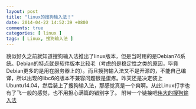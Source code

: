 ```yaml
---
layout: post
title: "linux的搜狗输入法！"
date: 2014-04-22 14:52:39 +0800
comments: true
categories: [ linux ]
tags: [ Linux, 搜狗输入法 ]
---
```


貌似好久之前就知道搜狗输入法推出了linux版本，但是当时用的是Debian74系统。Debian的特点就是软件版本比较老（考虑的是稳定性之类的原因，毕竟Debian更多的是用在服务器上的）。而且搜狗输入法又不是开源的，不能自己编译，所以出现的libc6的版本不兼容问题很是蛋疼。昨天还是决定装上Ubuntu14.04，然后装上了搜狗输入法，那感觉真是一个爽啊。从此Linux打字也有了飞一般的感觉，也不用担心满篇的错别字了。
附带一个链接吧[伟大的搜狗输入法](http://pinyin.sogou.com/linux/)
